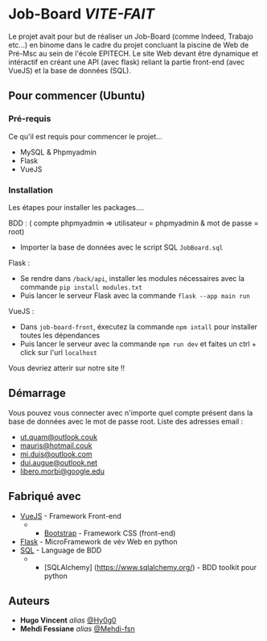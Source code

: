 # Job-Board *VITE-FAIT*

Le projet avait pour but de réaliser un Job-Board (comme Indeed, Trabajo etc...) en binome dans le cadre du projet concluant la piscine de Web de Pré-Msc au sein de l'école EPITECH. Le site Web devant être dynamique et intéractif en créant une API (avec flask) reliant la partie front-end (avec VueJS) et la base de données (SQL). 

## Pour commencer (Ubuntu)

### Pré-requis

Ce qu'il est requis pour commencer le projet...

- MySQL & Phpmyadmin
- Flask
- VueJS

### Installation

Les étapes pour installer les packages....

BDD : ( compte phpmyadmin => utilisateur = phpmyadmin & mot de passe = root)

- Importer la base de données avec le script SQL ``JobBoard.sql``

Flask : 

- Se rendre dans  ``/back/api``, installer les modules nécessaires avec la commande ``pip install modules.txt``
- Puis lancer le serveur Flask avec la commande ``flask --app main run``

VueJS : 

- Dans ``job-board-front``, éxecutez la commande ``npm intall`` pour installer toutes les dépendances
- Puis lancer le serveur avec la commande ``npm run dev`` et faites un ctrl + click sur l'url ``localhost``

Vous devriez atterir sur notre site !!
 
## Démarrage

Vous pouvez vous connecter avec n'importe quel compte présent dans la base de données avec le mot de passe root.
Liste des adresses email : 
- ut.quam@outlook.couk
- mauris@hotmail.couk
- mi.duis@outlook.com
- dui.augue@outlook.net
- libero.morbi@google.edu

## Fabriqué avec

* [VueJS](https://vuejs.org/) - Framework Front-end
	- * [Bootstrap](https://getbootstrap.com/) - Framework CSS (front-end)
* [Flask](https://flask.palletsprojects.com/en/2.2.x/) - MicroFramework de vév Web en python
* [SQL](https://sql.sh/) - Language de BDD 
	- * [SQLAlchemy] (https://www.sqlalchemy.org/) - BDD toolkit pour python

## Auteurs

* **Hugo Vincent** _alias_ [@Hy0g0](https://github.com/Hy0g0)
* **Mehdi Fessiane** _alias_ [@Mehdi-fsn](https://gist.github.com/Mehdi-fsn)



